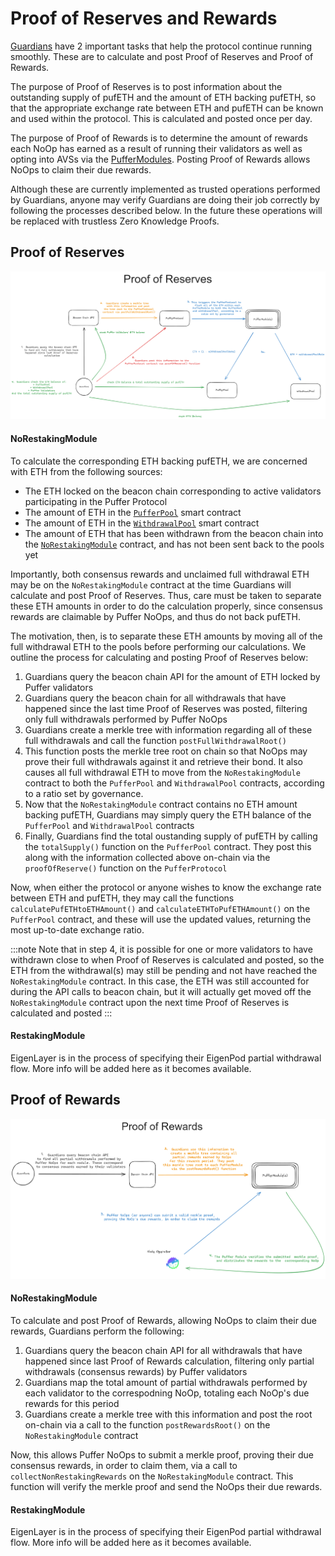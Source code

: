# Proof of Reserves and Rewards

[Guardians](./Guardians.md) have 2 important tasks that help the protocol continue running smoothly. These are to calculate and post Proof of Reserves and Proof of Rewards. 

The purpose of Proof of Reserves is to post information about the outstanding supply of pufETH and the amount of ETH backing pufETH, so that the appropriate exchange rate between ETH and pufETH can be known and used within the protocol. This is calculated and posted once per day.

The purpose of Proof of Rewards is to determine the amount of rewards each NoOp has earned as a result of running their validators as well as opting into AVSs via the [PufferModules](./PufferModule.md). Posting Proof of Rewards allows NoOps to claim their due rewards.

Although these are currently implemented as trusted operations performed by Guardians, anyone may verify Guardians are doing their job correctly by following the processes described below. In the future these operations will be replaced with trustless Zero Knowledge Proofs.

## Proof of Reserves

<div style={{textAlign: 'center'}}>

![Proof of Reserves](./images/Proof%20of%20Reserves.png)
</div>

#### NoRestakingModule

To calculate the corresponding ETH backing pufETH, we are concerned with ETH from the following sources:

* The ETH locked on the beacon chain corresponding to active validators participating in the Puffer Protocol
* The amount of ETH in the [`PufferPool`](./PufferPool.md) smart contract
* The amount of ETH in the [`WithdrawalPool`](./WithdrawalPool.md) smart contract
* The amount of ETH that has been withdrawn from the beacon chain into the [`NoRestakingModule`](../src/NoRestakingModule.sol) contract, and has not been sent back to the pools yet

Importantly, both consensus rewards and unclaimed full withdrawal ETH may be on the `NoRestakingModule` contract at the time Guardians will calculate and post Proof of Reserves. Thus, care must be taken to separate these ETH amounts in order to do the calculation properly, since consensus rewards are claimable by Puffer NoOps, and thus do not back pufETH.

The motivation, then, is to separate these ETH amounts by moving all of the full withdrawal ETH to the pools before performing our calculations. We outline the process for calculating and posting Proof of Reserves below:

1. Guardians query the beacon chain API for the amount of ETH locked by Puffer validators
2. Guardians query the beacon chain for all withdrawals that have happened since the last time Proof of Reserves was posted, filtering only full withdrawals performed by Puffer NoOps
3. Guardians create a merkle tree with information regarding all of these full withdrawals and call the function `postFullWithdrawalRoot()`
4. This function posts the merkle tree root on chain so that NoOps may prove their full withdrawals against it and retrieve their bond. It also causes all full withdrawal ETH to move from the `NoRestakingModule` contract to both the `PufferPool` and `WithdrawalPool` contracts, according to a ratio set by governance.
5. Now that the `NoRestakingModule` contract contains no ETH amount backing pufETH, Guardians may simply query the ETH balance of the `PufferPool` and `WithdrawalPool` contracts
6. Finally, Guardians find the total oustanding supply of pufETH by calling the `totalSupply()` function on the `PufferPool` contract. They post this along with the information collected above on-chain via the `proofOfReserve()` function on the `PufferProtocol`

Now, when either the protocol or anyone wishes to know the exchange rate between ETH and pufETH, they may call the functions `calculatePufETHtoETHAmount()` and `calculateETHToPufETHAmount()` on the `PufferPool` contract, and these will use the updated values, returning the most up-to-date exchange ratio.

:::note
Note that in step 4, it is possible for one or more validators to have withdrawn close to when Proof of Reserves is calculated and posted, so the ETH from the withdrawal(s) may still be pending and not have reached the `NoRestakingModule` contract. In this case, the ETH was still accounted for during the API calls to beacon chain, but it will actually get moved off the `NoRestakingModule` contract upon the next time Proof of Reserves is calculated and posted
:::

#### RestakingModule

EigenLayer is in the process of specifying their EigenPod partial withdrawal flow. More info will be added here as it becomes available.

## Proof of Rewards

<div style={{textAlign: 'center'}}>

![Proof of Reserves](./images/Proof%20of%20Rewards.png)
</div>

#### NoRestakingModule

To calculate and post Proof of Rewards, allowing NoOps to claim their due rewards, Guardians perform the following:

1. Guardians query the beacon chain API for all withdrawals that have happened since last Proof of Rewards calculation, filtering only partial withdrawals (consensus rewards) by Puffer validators
2. Guardians map the total amount of partial withdrawals performed by each validator to the correspodning NoOp, totaling each NoOp's due rewards for this period
3. Guardians create a merkle tree with this information and post the root on-chain via a call to the function `postRewardsRoot()` on the `NoRestakingModule` contract

Now, this allows Puffer NoOps to submit a merkle proof, proving their due consensus rewards, in order to claim them, via a call to `collectNonRestakingRewards` on the `NoRestakingModule` contract. This function will verify the merkle proof and send the NoOps their due rewards.

#### RestakingModule

EigenLayer is in the process of specifying their EigenPod partial withdrawal flow. More info will be added here as it becomes available.

